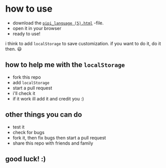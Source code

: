 # how to use


- download the [`pipi_language (5).html`](https://github.com/Anabanana0365/Pipi_language/blob/main/pipi_language%20(5).html)
 -file.
- open it in your browser
- ready to use!

i think to add `localStorage` to save customization. if you want to do it, do it then. 😃


## how to help me with the `localStorage`

- fork this repo
- add `localStorage`
- start a pull request
- i'll check it
- if it work ill add it and credit you :)

## other things you can do

- test it
- check for bugs
- fork it, then fix bugs then start a pull request
- share this repo with friends and family







## good luck! :)




